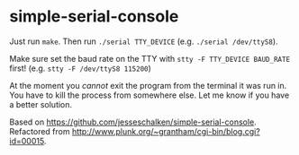 simple-serial-console
=====================

Just run `make`. Then run `./serial TTY_DEVICE` (e.g. `./serial /dev/ttyS8`).

Make sure set the baud rate on the TTY with `stty -F TTY_DEVICE BAUD_RATE` first! (e.g. `stty -F /dev/ttyS8 115200`)

At the moment you _cannot_ exit the program from the terminal it was run in. You have to kill the process from somewhere else. Let me know if you have a better solution.

Based on https://github.com/jesseschalken/simple-serial-console.
Refactored from http://www.plunk.org/~grantham/cgi-bin/blog.cgi?id=00015.
